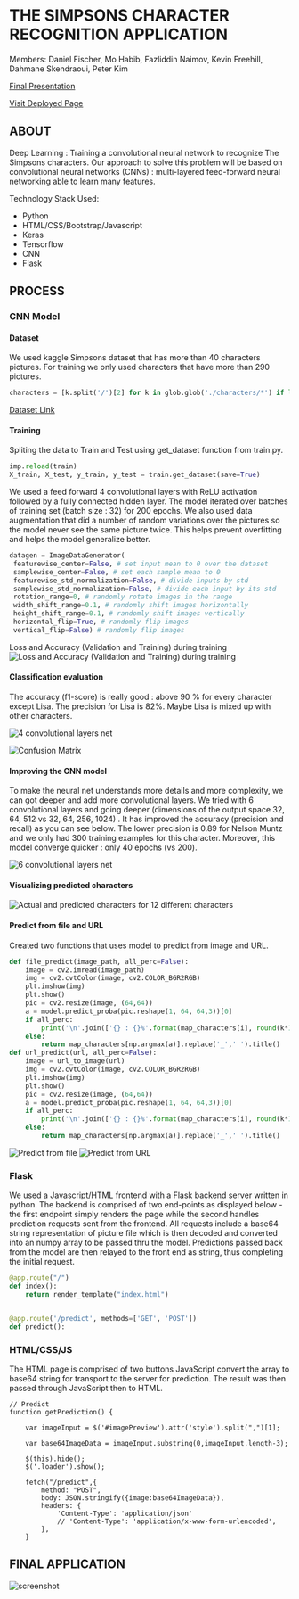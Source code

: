 # THE SIMPSONS CHARACTER RECOGNITION APPLICATION

Members: Daniel Fischer, Mo Habib, Fazliddin Naimov, Kevin Freehill, Dahmane Skendraoui, Peter Kim

[Final Presentation](Presentation%20for%20Final%20Project.pdf)

[Visit Deployed Page](#)

## ABOUT

Deep Learning : Training a convolutional neural network to recognize The Simpsons characters. Our approach to solve this problem will be based on convolutional neural networks (CNNs) : multi-layered feed-forward neural networking able to learn many features.

Technology Stack Used:
- Python
- HTML/CSS/Bootstrap/Javascript
- Keras
- Tensorflow
- CNN
- Flask

## PROCESS
### CNN Model
#### Dataset
We used kaggle Simpsons dataset that has more than 40 characters pictures. For training we only used characters that have more than 290 pictures.

```python
characters = [k.split('/')[2] for k in glob.glob('./characters/*') if len([p for p in glob.glob(k+'/*') if 'edited' in p or 'pic_vid' in p]) > 290]
```

[Dataset Link](https://www.kaggle.com/alexattia/the-simpsons-characters-dataset)

#### Training
Spliting the data to Train and Test using get_dataset function from train.py.

```python
imp.reload(train)
X_train, X_test, y_train, y_test = train.get_dataset(save=True)
```

We used a feed forward 4 convolutional layers with ReLU activation followed by a fully connected hidden layer. The model iterated over batches of training set (batch size : 32) for 200 epochs. We also used data augmentation that did a number of random variations over the pictures so the model never see the same picture twice. This helps prevent overfitting and helps the model generalize better.

```python
datagen = ImageDataGenerator(
 featurewise_center=False, # set input mean to 0 over the dataset
 samplewise_center=False, # set each sample mean to 0
 featurewise_std_normalization=False, # divide inputs by std 
 samplewise_std_normalization=False, # divide each input by its std
 rotation_range=0, # randomly rotate images in the range 
 width_shift_range=0.1, # randomly shift images horizontally 
 height_shift_range=0.1, # randomly shift images vertically 
 horizontal_flip=True, # randomly flip images
 vertical_flip=False) # randomly flip images
 ```
Loss and Accuracy (Validation and Training) during training
![Loss and Accuracy (Validation and Training) during training](images/loss.png)

#### Classification evaluation
The accuracy (f1-score) is really good : above 90 % for every character except Lisa. The precision for Lisa is 82%. Maybe Lisa is mixed up with other characters.

![4 convolutional layers net](images/4cln.png)

![Confusion Matrix](images/confusion.png)

#### Improving the CNN model

To make the neural net understands more details and more complexity, we can got deeper and add more convolutional layers. We tried with 6 convolutional layers and going deeper (dimensions of the output space 32, 64, 512 vs 32, 64, 256, 1024) . It has improved the accuracy (precision and recall) as you can see below. The lower precision is 0.89 for Nelson Muntz and we only had 300 training examples for this character. Moreover, this model converge quicker : only 40 epochs (vs 200).

![6 convolutional layers net](images/6cln.png)

#### Visualizing predicted characters

![Actual and predicted characters for 12 different characters](images/actvspred.png)

#### Predict from file and URL
Created two functions that uses model to predict from image and URL.

```python
def file_predict(image_path, all_perc=False):
    image = cv2.imread(image_path)
    img = cv2.cvtColor(image, cv2.COLOR_BGR2RGB)
    plt.imshow(img)
    plt.show()
    pic = cv2.resize(image, (64,64))
    a = model.predict_proba(pic.reshape(1, 64, 64,3))[0]
    if all_perc:
        print('\n'.join(['{} : {}%'.format(map_characters[i], round(k*100)) for i,k in sorted(enumerate(a), key=lambda x:x[1], reverse=True)]))
    else:
        return map_characters[np.argmax(a)].replace('_',' ').title()
def url_predict(url, all_perc=False):
    image = url_to_image(url)
    img = cv2.cvtColor(image, cv2.COLOR_BGR2RGB)
    plt.imshow(img)
    plt.show()
    pic = cv2.resize(image, (64,64))
    a = model.predict_proba(pic.reshape(1, 64, 64,3))[0]
    if all_perc:
        print('\n'.join(['{} : {}%'.format(map_characters[i], round(k*100)) for i,k in sorted(enumerate(a), key=lambda x:x[1], reverse=True)]))
    else:
        return map_characters[np.argmax(a)].replace('_',' ').title()
```
![Predict from file](images/file_pred.jpg)
![Predict from URL](images/url_pred.jpg)

### Flask

We used a Javascript/HTML frontend with a Flask backend server written in python.  The backend is comprised of two end-points as displayed below - the first endpoint simply renders the page while the second handles prediction requests sent from the frontend.  All requests include a base64 string representation of picture file which is then decoded and converted into an numpy array to be passed thru the model. Predictions passed back from the model are then relayed to the front end as string, thus completing the initial request.

```python
@app.route("/")
def index():
    return render_template("index.html")


@app.route('/predict', methods=['GET', 'POST'])
def predict():
```

### HTML/CSS/JS

The HTML page is comprised of two buttons
JavaScript convert the array to base64 string for transport to the server for prediction.  The result was then passed through JavaScript then to HTML.  

    // Predict
    function getPrediction() {

        var imageInput = $('#imagePreview').attr('style').split(",")[1];

        var base64ImageData = imageInput.substring(0,imageInput.length-3);
        
        $(this).hide();
        $('.loader').show();

        fetch("/predict",{
            method: "POST",
            body: JSON.stringify({image:base64ImageData}),
            headers: {
                'Content-Type': 'application/json'
                // 'Content-Type': 'application/x-www-form-urlencoded',
            },
        }
 
## FINAL APPLICATION
![screenshot](images/app.png)
